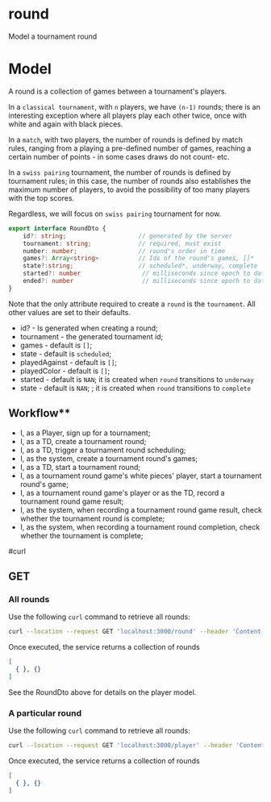 # round
Model a tournament round

# Model
A round is a collection of games between a tournament's players.

In a `classical tournament`, with `n` players, we have `(n-1)` rounds; there is an interesting exception where all players play each other twice, once with white and again with black pieces.

In a `match`, with two players, the number of rounds is defined by match rules, ranging from a playing a pre-defined number of games, reaching a certain number of points - in some cases draws do not count- etc.

In a `swiss pairing` tournament, the number of rounds is defined by tournament rules; in this case, the number of rounds also establishes the maximum number of players, to avoid the possibility of too many players with the top scores.

Regardless, we will focus on `swiss pairing` tournament for now.
````typescript
export interface RoundDto {
	id?: string;					// generated by the server
	tournament: string;				// required, must exist
    number: number;                 // round's order in time
	games?: Array<string>           // Ids of the round's games, []*
	state?:string; 		            // scheduled*, underway, complete
    started?: number                 // milliseconds since epoch to date (date when transioned to underway)
    ended?: number                   // milliseconds since epoch to date (date when transioned to complete)
}
````

Note that the only attribute required to create a `round` is the `tournament`. All other values are set to their defaults.
* id? - Is generated when creating a round;
* tournament - the generated tournament id;
* games - default is `[]`;
* state - default is `scheduled`;
* playedAgainst - default is `[]`;
* playedColor - default is `[]`;
* started - default is `NAN`; it is created when `round` transitions to `underway`
* state - default is `NAN`; ; it is created when `round` transitions to `complete`

## Workflow**
* I, as a Player, sign up for a tournament;
* I, as a TD, create a tournament round;
* I, as a TD, trigger a tournament round scheduling;
* I, as the system, create a tournament round's games;
* I, as a TD, start a tournament round;
* I, as a tournament round game's white pieces' player, start a tournament round's game;
* I, as a tournament round game's player or as the TD, record a tournament round game result;
* I, as the system, when recording a tournament round game result, check whether the tournament round is complete;
* I, as the system, when recording a tournament round completion, check whether the tournament is complete;

#curl
## GET
### All rounds
Use the following `curl` command to retrieve all rounds:
````bash
curl --location --request GET 'localhost:3000/round' --header 'Content-Type: application/json'
````

Once executed, the service returns a collection of rounds
````json
[
  { }, {}
]
````

See the RoundDto above for details on the player model.

### A particular round
Use the following `curl` command to retrieve all rounds:
````bash
curl --location --request GET 'localhost:3000/player' --header 'Content-Type: application/json'
````

Once executed, the service returns a collection of rounds
````json
[
  { }, {}
]
````
